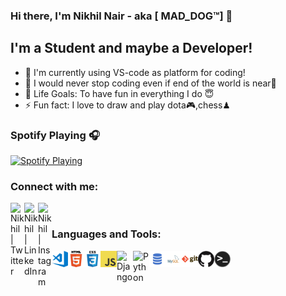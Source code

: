 ### Hi there, I'm Nikhil Nair - aka [ MAD_DOG™] 👋

## I'm a Student and maybe a Developer!

- 🔭 I'm currently using VS-code as platform for coding!
- 🌱 I would never stop coding even if end of the world is near🤣
- 🥅 Life Goals: To have fun in everything I do 😇
- ⚡ Fun fact: I love to draw and play dota🎮,chess♟

### Spotify Playing 🎧

[<img src="https://now-playing-codestackr.vercel.app/api/spotify-playing" alt="  Spotify Playing" width="350" />](https://open.spotify.com/user/31blcmb3wzhfxj4o3hem42ugwcxe?si=rbhr_BPDTsCGS-qWjEftMQz)

### Connect with me:

[<img align="left" alt="Nikhil | Twitter" width="22px" src="https://cdn3.iconfinder.com/data/icons/transparent-on-dark-grey/500/icon-02-512.png" />][facebook]

[<img align="left" alt="Nikhil | LinkedIn" width="22px" src="https://cdn.jsdelivr.net/npm/simple-icons@v3/icons/linkedin.svg" />][linkedin]
[<img align="left" alt="Nikhil | Instagram" width="22px" src="https://cdn.jsdelivr.net/npm/simple-icons@v3/icons/instagram.svg" />][instagram]

<br />

### Languages and Tools:

[<img align="left" alt="Visual Studio Code" width="26px" src="https://raw.githubusercontent.com/github/explore/80688e429a7d4ef2fca1e82350fe8e3517d3494d/topics/visual-studio-code/visual-studio-code.png" />][VSCODE]
[<img align="left" alt="html5" width="26px" src="https://raw.githubusercontent.com/github/explore/80688e429a7d4ef2fca1e82350fe8e3517d3494d/topics/html/html.png" />][HTML]
[<img align="left" alt="CSS3" width="26px" src="https://raw.githubusercontent.com/github/explore/80688e429a7d4ef2fca1e82350fe8e3517d3494d/topics/css/css.png" />][CSS]
[<img align="left" alt="JavaScript" width="26px" src="https://raw.githubusercontent.com/github/explore/80688e429a7d4ef2fca1e82350fe8e3517d3494d/topics/javascript/javascript.png" />][JAVASCRIPT]
[<img align="left" alt="Django" width="26px" src="https://cdn.iconscout.com/icon/free/png-512/django-12-1175186.png" />][DJANGO]
[<img align="left" alt="Python" width="26px" src="https://qph.fs.quoracdn.net/main-qimg-28cadbd02699c25a88e5c78d73c7babc">][PYTHON]
[<img align="left" alt="SQL" width="26px" src="https://raw.githubusercontent.com/github/explore/80688e429a7d4ef2fca1e82350fe8e3517d3494d/topics/sql/sql.png" />][SQL]
[<img align="left" alt="mysql" width="26px" src="https://raw.githubusercontent.com/github/explore/80688e429a7d4ef2fca1e82350fe8e3517d3494d/topics/mysql/mysql.png" />][MYSQL]
[<img align="left" alt="git" width="26px" src="https://raw.githubusercontent.com/github/explore/80688e429a7d4ef2fca1e82350fe8e3517d3494d/topics/git/git.png" />][GIT]
[<img align="left" alt="github" width="26px" src="https://raw.githubusercontent.com/github/explore/78df643247d429f6cc873026c0622819ad797942/topics/github/github.png">][GITHUB]
[<img align="left" alt="terminal" width="26px" src="https://raw.githubusercontent.com/github/explore/80688e429a7d4ef2fca1e82350fe8e3517d3494d/topics/terminal/terminal.png" />][TERMINAL]

<br />
<br />

[instagram]: https://www.instagram.com/nikhil.nair_md/
[linkedin]: www.linkedin.com/in/nikhil-nair-174796197/
[facebook]: https://www.facebook.com/nikhil.nair.50767
[VSCODE]: https://code.visualstudio.com/
[HTML]: https://devdocs.io/html/
[CSS]: https://developer.mozilla.org/en-US/docs/Web/CSS
[JAVASCRIPT]: https://devdocs.io/javascript/
[DJANGO]: https://docs.djangoproject.com/en/3.1/
[PYTHON]: https://www.python.org/doc/
[SQL]: https://dev.mysql.com/doc/
[GITHUB]: https://docs.github.com/en/github
[MYSQL]: https://dev.mysql.com/doc/
[GIT]: https://git-scm.com/doc
[TERMINAL]: https://docs.microsoft.com/en-us/windows/terminal/


